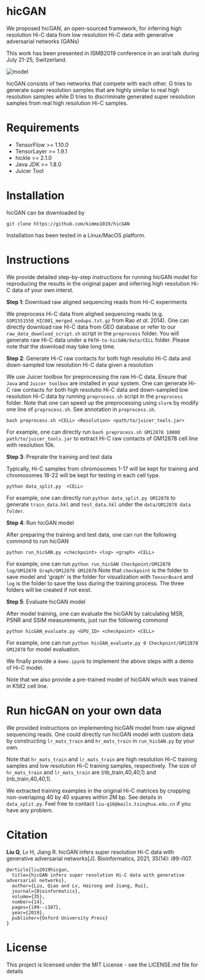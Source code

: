 # hicGAN
We proposed hicGAN, an open-sourced framework, for inferring high resolution Hi-C data from low resolution Hi-C data with generative adversarial networks (GANs)

This work has been presented in ISMB2019 conference in an oral talk during July 21-25, Switzerland.

![model](https://github.com/kimmo1019/hicGAN/blob/master/model.png)

hicGAN consists of two networks that compete with each other. G tries to generate super resolution samples that are highly similar to real high resolution samples while D tries to discriminate generated super resolution samples from real high resolution Hi-C samples.

# Requirements
- TensorFlow >= 1.10.0
- TensorLayer >= 1.9.1
- hickle >= 2.1.0
- Java JDK >= 1.8.0
- Juicer Tool

# Installation
hicGAN can be downloaded by
```shell
git clone https://github.com/kimmo1019/hicGAN
```
Installation has been tested in a Linux/MacOS platform.

# Instructions
We provide detailed step-by-step instructions for running hicGAN model for reproducing the results in the original paper and inferring high resolution Hi-C data of your own interst.

**Step 1**: Download raw aligned sequencing reads from Hi-C experiments

We preprocess Hi-C data from alighed sequencing reads (e.g. ```GSM1551550_HIC001_merged_nodups.txt.gz``` from Rao *et al*. 2014). One can directly download raw Hi-C data from GEO database or refer to our `raw_data_download_script.sh` script in the `preprocess` folder. You will generate raw Hi-C data under a `PATH-to-hicGAN/data/CELL` folder. Please note that the download may take long time.

**Step 2**: Generate Hi-C raw contacts for both high resolutio Hi-C data and down-sampled low resolution Hi-C data given a 
resolution

We use Juicer toolbox for preprocessing the raw Hi-C data. Ensure that `Java` and `Juicer toolbox` are installed in your system. One can generate Hi-C raw contacts for both high resolutio Hi-C data and down-sampled low resolution Hi-C data by running `preprocess.sh` script in the `preprocess` folder. Note that one can speed up the preprocessing using `slurm` by modify one line of `preprocess.sh`. See annotation in `preprocess.sh`.
```shell
bash preprocess.sh <CELL> <Resolution> <path/to/juicer_tools.jar>
```
For example, one can directly run `bash preprocess.sh GM12878 10000 path/to/juicer_tools.jar` to extract Hi-C raw contacts of GM12878 cell line with resolution 10k.


**Step 3**: Preprate the training and test data

Typically, Hi-C samples from chromosomes 1-17 will be kept for training and chromosomes 18-22 will be kept for testing in each cell type.

```shell
python data_split.py  <CELL>
```
For example, one can directly run `python data_split.py GM12878` to generate `train_data.hkl` and `test_data.hkl` under the `data/GM12878 data folder`. 

**Step 4**: Run hicGAN model

After preparing the training and test data, one can run the following commond to run hicGAN
```shell
python run_hicGAN.py <checkpoint> <log> <graph> <CELL>
```
For example, one can run `python run_hicGAN Checkpoint/GM12878 log/GM12878 Graph/GM12878 GM12878` 
Note that `checkpoint` is the folder to save model and 'graph' is the folder for visualization with `TensorBoard` and `log` is the folder to save the loss during the training process. The three folders will be created if not exist.

**Step 5**: Evaluate hicGAN model

After model training, one can evaluate the hicGAN by calculating MSR, PSNR and SSIM measurements, just run the following commond
```shell
python hicGAN_evaluate.py <GPU_ID> <checkpoint> <CELL>
```
For example, one can run `python hicGAN_evaluate.py 0 Checkpoint/GM12878 GM12878` for model evaluation.

We finally provide a `demo.ipynb` to implement the above steps with a demo of Hi-C model.

Note that we also provide a pre-trained model of hicGAN which was trained in K562 cell line.

# Run hicGAN on your own data
We provided instructions on implementing hicGAN model from raw aligned sequencing reads. One could directly run hicGAN model with custom data by constructing `lr_mats_train` and `hr_mats_train` in `run_hicGAN.py` by your own. 

Note that `hr_mats_train` and `lr_mats_train` are high resolution Hi-C training samples and low resolution Hi-C training samples, respectively. The size of `hr_mats_train` and `lr_mats_train` are (nb_train,40,40,1) and (nb_train,40,40,1). 

We extracted training examples in the original Hi-C matrices by cropping non-overlaping 40 by 40 squares within 2M bp. See details in `data_split.py`. Feel free to contact `liu-q16@mails.tsinghua.edu.cn` if you have any problem. 

# Citation
**Liu Q**, Lv H, Jiang R. hicGAN infers super resolution Hi-C data with generative adversarial networks[J]. Bioinformatics, 2021, 35(14): i99-i107.
```
@article{liu2019hicgan,
  title={hicGAN infers super resolution Hi-C data with generative adversarial networks},
  author={Liu, Qiao and Lv, Hairong and Jiang, Rui},
  journal={Bioinformatics},
  volume={35},
  number={14},
  pages={i99--i107},
  year={2019},
  publisher={Oxford University Press}
}
```

# License
This project is licensed under the MIT License - see the LICENSE.md file for details
